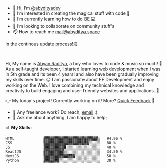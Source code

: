 - 👋 Hi, I’m [@abydityadev](https://abyditya.space)
- 👀 I’m interested in creating the magical stuff with code 🖤
- 🌱 I’m currently learning how to do BE 💻
- 💞️ I’m looking to collaborate on community stuff's
- 📫 How to reach me mail@abyditya.space



In the continous update process!浪

<br />

Hi, My name is [Abyan Raditya](https://abyditya.space), a boy who loves to code & music so much! 🍺 As a self-taught developer, I started learning web development when I was in 5th grade and its been 4 years! and also have been gradually improving my skills over time. 😐 I am passionate about FE Development and enjoy working on the Web. I love combining my technical knowledge and creativity to build engaging and user-friendly websites and applications. 🚀


👉 My today's project! Currently working on it! More? [Quick Feedback](https://almecy.space/) 🚀

- 💼 Any freelance work? Do reach, [email](mailto:mail@abyditya.space) :)
- 💬 Ask me about anything, I am happy to help;

📊 **My Skills:**
<!--START_SECTION:waka-->
```text
HTML             ▓▓▓▓▓▓▓▓▓▓▓▓▓▓▓▓▓▓▓▓▓▓▓▓░   94.96 %
CSS              ▓▓▓▓▓▓▓▓▓▓▓▓▓▓▓▓▓▓▓▓░░░░░   80 %
JS               ▓▓▓▓▓▓▓▓▓▓░░░░░░░░░░░░░░░   40 %
ReactJS          ▓▓▓▓▓▓▓▓▓░░░░░░░░░░░░░░░░   34.50 %
NextJS           ▓▓▓▓▓▓▓▓▓▓▓▓▓▓░░░░░░░░░░░   50 %
Python           ▓▓▓▓▓▓▓░░░░░░░░░░░░░░░░░░   30 %
```

